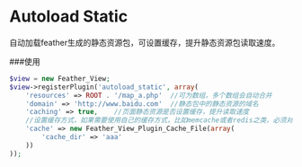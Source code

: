 Autoload Static
==========================

自动加载feather生成的静态资源包，可设置缓存，提升静态资源包读取速度。

###使用

```php
$view = new Feather_View;
$view->registerPlugin('autoload_static', array(
    'resources' => ROOT . '/map_a.php'  //可为数组，多个数组会自动合并
    'domain' => 'http://www.baidu.com'  //静态包中的静态资源的域名
    'caching' => true,    //页面静态资源是否设置缓存，提升读取速度
    //设置缓存方式，如果需要使用自己的缓存方式，比如memcache或者redis之类，必须对Feather_View_Plugin_Cache_Abstract进行实现
    'cache' => new Feather_View_Plugin_Cache_File(array(
        'cache_dir' => 'aaa'
    ))  
));
```
